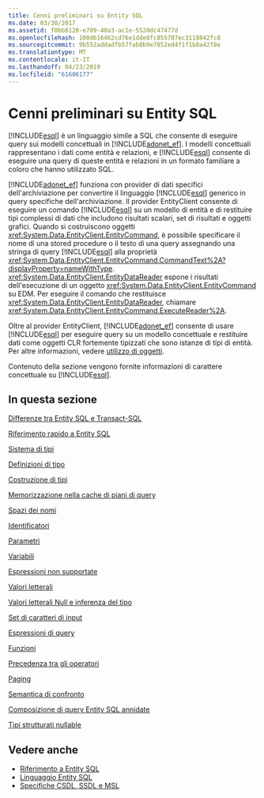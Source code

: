 ```yaml
---
title: Cenni preliminari su Entity SQL
ms.date: 03/30/2017
ms.assetid: f0bb8120-e709-40a3-ac1e-5520dc47477d
ms.openlocfilehash: 100d616462cd76e1dde8fc855787ec3118842fc8
ms.sourcegitcommit: 9b552addadfb57fab0b9e7852ed4f1f1b8a42f8e
ms.translationtype: MT
ms.contentlocale: it-IT
ms.lasthandoff: 04/23/2019
ms.locfileid: "61606177"
---
```

# <a name="entity-sql-overview"></a>Cenni preliminari su Entity SQL
[!INCLUDE[esql](../../../../../../includes/esql-md.md)] è un linguaggio simile a SQL che consente di eseguire query sui modelli concettuali in [!INCLUDE[adonet_ef](../../../../../../includes/adonet-ef-md.md)]. I modelli concettuali rappresentano i dati come entità e relazioni, e [!INCLUDE[esql](../../../../../../includes/esql-md.md)] consente di eseguire una query di queste entità e relazioni in un formato familiare a coloro che hanno utilizzato SQL.  
  
 [!INCLUDE[adonet_ef](../../../../../../includes/adonet-ef-md.md)] funziona con provider di dati specifici dell'archiviazione per convertire il linguaggio [!INCLUDE[esql](../../../../../../includes/esql-md.md)] generico in query specifiche dell'archiviazione. Il provider EntityClient consente di eseguire un comando [!INCLUDE[esql](../../../../../../includes/esql-md.md)] su un modello di entità e di restituire tipi complessi di dati che includono risultati scalari, set di risultati e oggetti grafici. Quando si costruiscono oggetti <xref:System.Data.EntityClient.EntityCommand>, è possibile specificare il nome di una stored procedure o il testo di una query assegnando una stringa di query [!INCLUDE[esql](../../../../../../includes/esql-md.md)] alla proprietà <xref:System.Data.EntityClient.EntityCommand.CommandText%2A?displayProperty=nameWithType>. <xref:System.Data.EntityClient.EntityDataReader> espone i risultati dell'esecuzione di un oggetto <xref:System.Data.EntityClient.EntityCommand> su EDM. Per eseguire il comando che restituisce <xref:System.Data.EntityClient.EntityDataReader>, chiamare <xref:System.Data.EntityClient.EntityCommand.ExecuteReader%2A>.  
  
 Oltre al provider EntityClient, [!INCLUDE[adonet_ef](../../../../../../includes/adonet-ef-md.md)] consente di usare [!INCLUDE[esql](../../../../../../includes/esql-md.md)] per eseguire query su un modello concettuale e restituire dati come oggetti CLR fortemente tipizzati che sono istanze di tipi di entità. Per altre informazioni, vedere [utilizzo di oggetti](../../../../../../docs/framework/data/adonet/ef/working-with-objects.md).  
  
 Contenuto della sezione vengono fornite informazioni di carattere concettuale su [!INCLUDE[esql](../../../../../../includes/esql-md.md)].  
  
## <a name="in-this-section"></a>In questa sezione  
 [Differenze tra Entity SQL e Transact-SQL](../../../../../../docs/framework/data/adonet/ef/language-reference/how-entity-sql-differs-from-transact-sql.md)  
  
 [Riferimento rapido a Entity SQL](../../../../../../docs/framework/data/adonet/ef/language-reference/entity-sql-quick-reference.md)  
  
 [Sistema di tipi](../../../../../../docs/framework/data/adonet/ef/language-reference/type-system-entity-sql.md)  
  
 [Definizioni di tipo](../../../../../../docs/framework/data/adonet/ef/language-reference/type-definitions-entity-sql.md)  
  
 [Costruzione di tipi](../../../../../../docs/framework/data/adonet/ef/language-reference/constructing-types-entity-sql.md)  
  
 [Memorizzazione nella cache di piani di query](../../../../../../docs/framework/data/adonet/ef/language-reference/query-plan-caching-entity-sql.md)  
  
 [Spazi dei nomi](../../../../../../docs/framework/data/adonet/ef/language-reference/namespaces-entity-sql.md)  
  
 [Identificatori](../../../../../../docs/framework/data/adonet/ef/language-reference/identifiers-entity-sql.md)  
  
 [Parametri](../../../../../../docs/framework/data/adonet/ef/language-reference/parameters-entity-sql.md)  
  
 [Variabili](../../../../../../docs/framework/data/adonet/ef/language-reference/variables-entity-sql.md)  
  
 [Espressioni non supportate](../../../../../../docs/framework/data/adonet/ef/language-reference/unsupported-expressions-entity-sql.md)  
  
 [Valori letterali](../../../../../../docs/framework/data/adonet/ef/language-reference/literals-entity-sql.md)  
  
 [Valori letterali Null e inferenza del tipo](../../../../../../docs/framework/data/adonet/ef/language-reference/null-literals-and-type-inference-entity-sql.md)  
  
 [Set di caratteri di input](../../../../../../docs/framework/data/adonet/ef/language-reference/input-character-set-entity-sql.md)  
  
 [Espressioni di query](../../../../../../docs/framework/data/adonet/ef/language-reference/query-expressions-entity-sql.md)  
  
 [Funzioni](../../../../../../docs/framework/data/adonet/ef/language-reference/functions-entity-sql.md)  
  
 [Precedenza tra gli operatori](../../../../../../docs/framework/data/adonet/ef/language-reference/operator-precedence-entity-sql.md)  
  
 [Paging](../../../../../../docs/framework/data/adonet/ef/language-reference/paging-entity-sql.md)  
  
 [Semantica di confronto](../../../../../../docs/framework/data/adonet/ef/language-reference/comparison-semantics-entity-sql.md)  
  
 [Composizione di query Entity SQL annidate](../../../../../../docs/framework/data/adonet/ef/language-reference/composing-nested-entity-sql-queries.md)  
  
 [Tipi strutturati nullable](../../../../../../docs/framework/data/adonet/ef/language-reference/nullable-structured-types-entity-sql.md)  
  
## <a name="see-also"></a>Vedere anche

- [Riferimento a Entity SQL](../../../../../../docs/framework/data/adonet/ef/language-reference/entity-sql-reference.md)
- [Linguaggio Entity SQL](../../../../../../docs/framework/data/adonet/ef/language-reference/entity-sql-language.md)
- [Specifiche CSDL, SSDL e MSL](../../../../../../docs/framework/data/adonet/ef/language-reference/csdl-ssdl-and-msl-specifications.md)
